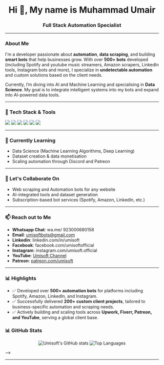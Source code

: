 <h1 align="center">Hi 👋, My name is Muhammad Umair</h1>
<h3 align="center">Full Stack Automation Specialist</h3>

---

### About Me

I'm a developer passionate about **automation**, **data scraping**, and building **smart bots** that help businesses grow. With over **500+ bots** developed (including Spotify and youtube music streamers, Amazon scrapers, LinkedIn tools, Instagram bots and more), I specialize in **undetectable automation** and custom solutions based on the client needs.

Currently, I’m diving into AI and Machine Learning and specialising in **Data Science**. My goal is to integrate intelligent systems into my bots and expand into AI-powered data tools.

---

### 🔧 Tech Stack & Tools

<p>
  <img src="https://img.shields.io/badge/C%23-239120?style=for-the-badge&logo=c-sharp&logoColor=white" />
  <img src="https://img.shields.io/badge/Selenium-43B02A?style=for-the-badge&logo=selenium&logoColor=white" />
  <img src="https://img.shields.io/badge/Python-3776AB?style=for-the-badge&logo=python&logoColor=white" />
  <img src="https://img.shields.io/badge/DevExpress-FF6C37?style=for-the-badge" />
  <img src="https://img.shields.io/badge/Tor%20Browser-7D4698?style=for-the-badge&logo=tor-project&logoColor=white" />
  <img src="https://img.shields.io/badge/GitHub%20Actions-2088FF?style=for-the-badge&logo=github-actions&logoColor=white" />
</p>

---

### 🌱 Currently Learning
- Data Science (Machine Learning Algorithms, Deep Learning)
- Dataset creation & data monetisation
- Scaling automation through Discord and Patreon

---

### 🤝 Let's Collaborate On
- Web scraping and Automation bots for any website
- AI-integrated tools and dataset generation
- Subscription-based bot services (Spotify, Amazon, LinkedIn, etc.)

---

### 📫 Reach out to Me
- **Whatsapp Chat**: wa.me/ 923000680158
- **Email**: umisoftbots@gmail.com
- **Linkedin**: linkedin.com/in/umisoft
- **Facebook**: facebook.com/umisoftofficial
- **Instagram**: instagram.com/umisoft.official
- **YouTube**: [Umisoft Channel](https://www.youtube.com/@umisoft)  
- **Patreon**: [patreon.com/umisoft](https://www.patreon.com/umisoft)

---

### 📊 Highlights

- ✅ Developed over **500+ automation bots** for platforms including Spotify, Amazon, LinkedIn, and Instagram.
- ✅ Successfully delivered **200+ custom client projects**, tailored to business-specific automation and scraping needs. 
- ✅ Actively building and scaling tools across **Upwork, Fiverr, Patreon, and YouTube**, serving a global client base.

### 📊 GitHub Stats

<p align="center">
  <img src="https://github-readme-stats.vercel.app/api?username=umisoftofficial&show_icons=true&theme=tokyonight" alt="Umisoft's GitHub stats" />
  <img src="https://github-readme-stats.vercel.app/api/top-langs/?username=umisoftofficial&layout=compact&theme=tokyonight" alt="Top Languages" />
</p>
-->

---
